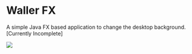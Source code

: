 <h1>Waller FX</h1>
<p>A simple Java FX based application to change the desktop background. [Currently Incomplete]</p>
<image src="https://i.imgur.com/b3dWin2.png"></image>
